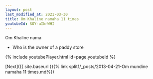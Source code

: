 ```yaml
---
layout: post
last_modified_at: 2021-03-30
title: Om Khaline namaha 11 times
youtubeId: SOY-uIknWHI
---
```

 
 
Om Khaline nama 
 
 -  Who is the owner of a paddy store 
 
  
 
  
 
 
 
 
 
 


{% include youtubePlayer.html id=page.youtubeId %}
 
[Next]({{ site.baseurl }}{% link  split1/_posts/2013-04-21-Om mundine namaha 11 times.md%})
 
